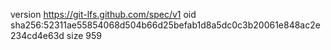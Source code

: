 version https://git-lfs.github.com/spec/v1
oid sha256:52311ae55854068d504b66d25befab1d8a5dc0c3b20061e848ac2e234cd4e63d
size 959
